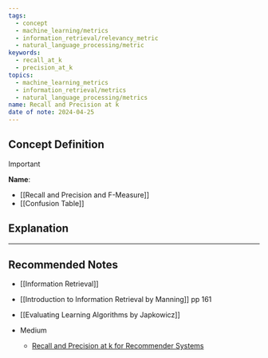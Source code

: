 ```yaml
---
tags:
  - concept
  - machine_learning/metrics
  - information_retrieval/relevancy_metric
  - natural_language_processing/metric
keywords:
  - recall_at_k
  - precision_at_k
topics:
  - machine_learning_metrics
  - information_retrieval/metrics
  - natural_language_processing/metrics
name: Recall and Precision at k
date of note: 2024-04-25
---
```

## Concept Definition

>[!important]
>**Name**: 


- [[Recall and Precision and F-Measure]]
- [[Confusion Table]]

## Explanation










-----------
##  Recommended Notes

- [[Information Retrieval]]

- [[Introduction to Information Retrieval by Manning]] pp 161
- [[Evaluating Learning Algorithms by Japkowicz]]

- Medium
	- [Recall and Precision at k for Recommender Systems](https://medium.com/@m_n_malaeb/recall-and-precision-at-k-for-recommender-systems-618483226c54)